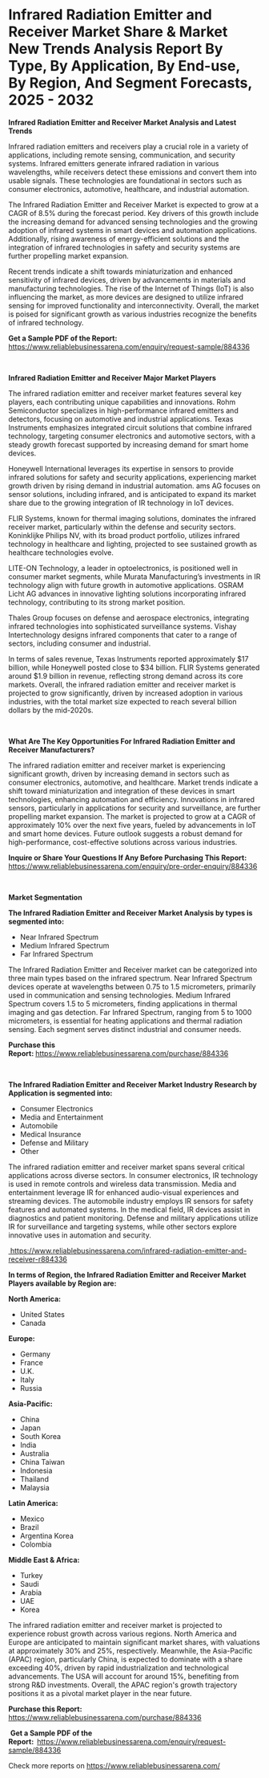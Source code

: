 <p><h1>Infrared Radiation Emitter and Receiver Market Share & Market New Trends Analysis Report By Type, By Application, By End-use, By Region, And Segment Forecasts, 2025 - 2032</h1></p><p><strong>Infrared Radiation Emitter and Receiver Market Analysis and Latest Trends</strong></p>
<p><p>Infrared radiation emitters and receivers play a crucial role in a variety of applications, including remote sensing, communication, and security systems. Infrared emitters generate infrared radiation in various wavelengths, while receivers detect these emissions and convert them into usable signals. These technologies are foundational in sectors such as consumer electronics, automotive, healthcare, and industrial automation.</p><p>The Infrared Radiation Emitter and Receiver Market is expected to grow at a CAGR of 8.5% during the forecast period. Key drivers of this growth include the increasing demand for advanced sensing technologies and the growing adoption of infrared systems in smart devices and automation applications. Additionally, rising awareness of energy-efficient solutions and the integration of infrared technologies in safety and security systems are further propelling market expansion. </p><p>Recent trends indicate a shift towards miniaturization and enhanced sensitivity of infrared devices, driven by advancements in materials and manufacturing technologies. The rise of the Internet of Things (IoT) is also influencing the market, as more devices are designed to utilize infrared sensing for improved functionality and interconnectivity. Overall, the market is poised for significant growth as various industries recognize the benefits of infrared technology.</p></p>
<p><strong>Get a Sample PDF of the Report:&nbsp;</strong> <a href="https://www.reliablebusinessarena.com/enquiry/request-sample/884336?utm_campaign=2532&utm_medium=2&utm_source=Github&utm_content=ia&utm_term=06042025&utm_id=infrared-radiation-emitter-and-receiver">https://www.reliablebusinessarena.com/enquiry/request-sample/884336</a></p>
<p>&nbsp;</p>
<p><strong>Infrared Radiation Emitter and Receiver Major Market Players</strong></p>
<p><p>The infrared radiation emitter and receiver market features several key players, each contributing unique capabilities and innovations. Rohm Semiconductor specializes in high-performance infrared emitters and detectors, focusing on automotive and industrial applications. Texas Instruments emphasizes integrated circuit solutions that combine infrared technology, targeting consumer electronics and automotive sectors, with a steady growth forecast supported by increasing demand for smart home devices.</p><p>Honeywell International leverages its expertise in sensors to provide infrared solutions for safety and security applications, experiencing market growth driven by rising demand in industrial automation. ams AG focuses on sensor solutions, including infrared, and is anticipated to expand its market share due to the growing integration of IR technology in IoT devices.</p><p>FLIR Systems, known for thermal imaging solutions, dominates the infrared receiver market, particularly within the defense and security sectors. Koninklijke Philips NV, with its broad product portfolio, utilizes infrared technology in healthcare and lighting, projected to see sustained growth as healthcare technologies evolve.</p><p>LITE-ON Technology, a leader in optoelectronics, is positioned well in consumer market segments, while Murata Manufacturing’s investments in IR technology align with future growth in automotive applications. OSRAM Licht AG advances in innovative lighting solutions incorporating infrared technology, contributing to its strong market position.</p><p>Thales Group focuses on defense and aerospace electronics, integrating infrared technologies into sophisticated surveillance systems. Vishay Intertechnology designs infrared components that cater to a range of sectors, including consumer and industrial.</p><p>In terms of sales revenue, Texas Instruments reported approximately $17 billion, while Honeywell posted close to $34 billion. FLIR Systems generated around $1.9 billion in revenue, reflecting strong demand across its core markets. Overall, the infrared radiation emitter and receiver market is projected to grow significantly, driven by increased adoption in various industries, with the total market size expected to reach several billion dollars by the mid-2020s.</p></p>
<p>&nbsp;</p>
<p><strong>What Are The Key Opportunities For Infrared Radiation Emitter and Receiver Manufacturers?</strong></p>
<p><p>The infrared radiation emitter and receiver market is experiencing significant growth, driven by increasing demand in sectors such as consumer electronics, automotive, and healthcare. Market trends indicate a shift toward miniaturization and integration of these devices in smart technologies, enhancing automation and efficiency. Innovations in infrared sensors, particularly in applications for security and surveillance, are further propelling market expansion. The market is projected to grow at a CAGR of approximately 10% over the next five years, fueled by advancements in IoT and smart home devices. Future outlook suggests a robust demand for high-performance, cost-effective solutions across various industries.</p></p>
<p><strong>Inquire or Share Your Questions If Any Before Purchasing This Report:</strong> <a href="https://www.reliablebusinessarena.com/enquiry/pre-order-enquiry/884336?utm_campaign=2532&utm_medium=2&utm_source=Github&utm_content=ia&utm_term=06042025&utm_id=infrared-radiation-emitter-and-receiver">https://www.reliablebusinessarena.com/enquiry/pre-order-enquiry/884336</a></p>
<p>&nbsp;</p>
<p><strong>Market Segmentation</strong></p>
<p><strong>The Infrared Radiation Emitter and Receiver Market Analysis by types is segmented into:</strong></p>
<p><ul><li>Near Infrared Spectrum</li><li>Medium Infrared Spectrum</li><li>Far Infrared Spectrum</li></ul></p>
<p><p>The Infrared Radiation Emitter and Receiver market can be categorized into three main types based on the infrared spectrum. Near Infrared Spectrum devices operate at wavelengths between 0.75 to 1.5 micrometers, primarily used in communication and sensing technologies. Medium Infrared Spectrum covers 1.5 to 5 micrometers, finding applications in thermal imaging and gas detection. Far Infrared Spectrum, ranging from 5 to 1000 micrometers, is essential for heating applications and thermal radiation sensing. Each segment serves distinct industrial and consumer needs.</p></p>
<p><strong>Purchase this Report:&nbsp;</strong><a href="https://www.reliablebusinessarena.com/purchase/884336?utm_campaign=2532&utm_medium=2&utm_source=Github&utm_content=ia&utm_term=06042025&utm_id=infrared-radiation-emitter-and-receiver">https://www.reliablebusinessarena.com/purchase/884336</a></p>
<p>&nbsp;</p>
<p><strong>The Infrared Radiation Emitter and Receiver Market Industry Research by Application is segmented into:</strong></p>
<p><ul><li>Consumer Electronics</li><li>Media and Entertainment</li><li>Automobile</li><li>Medical Insurance</li><li>Defense and Military</li><li>Other</li></ul></p>
<p><p>The infrared radiation emitter and receiver market spans several critical applications across diverse sectors. In consumer electronics, IR technology is used in remote controls and wireless data transmission. Media and entertainment leverage IR for enhanced audio-visual experiences and streaming devices. The automobile industry employs IR sensors for safety features and automated systems. In the medical field, IR devices assist in diagnostics and patient monitoring. Defense and military applications utilize IR for surveillance and targeting systems, while other sectors explore innovative uses in automation and security.</p></p>
<p><a href="https://www.reliablebusinessarena.com/infrared-radiation-emitter-and-receiver-r884336?utm_campaign=2532&utm_medium=2&utm_source=Github&utm_content=ia&utm_term=06042025&utm_id=infrared-radiation-emitter-and-receiver">&nbsp;https://www.reliablebusinessarena.com/infrared-radiation-emitter-and-receiver-r884336</a></p>
<p><strong>In terms of Region, the Infrared Radiation Emitter and Receiver Market Players available by Region are:</strong></p>
<p>
    <p> <strong> North America: </strong>
        <ul>
            <li>United States</li>
            <li>Canada</li>
        </ul>
        </p> 
    <p> <strong> Europe: </strong>
        <ul>
            <li>Germany</li>
            <li>France</li>
            <li>U.K.</li>
            <li>Italy</li>
            <li>Russia</li>
        </ul>
        </p> 
    <p> <strong> Asia-Pacific: </strong>
        <ul>
            <li>China</li>
            <li>Japan</li>
            <li>South Korea</li>
            <li>India</li>
            <li>Australia</li>
            <li>China Taiwan</li>
            <li>Indonesia</li>
            <li>Thailand</li>
            <li>Malaysia</li>
        </ul>
        </p> 
    <p> <strong> Latin America: </strong>
        <ul>
            <li>Mexico</li>
            <li>Brazil</li>
            <li>Argentina Korea</li>
            <li>Colombia</li>
        </ul>
        </p> 
    <p> <strong> Middle East & Africa: </strong>
        <ul>
            <li>Turkey</li>
            <li>Saudi</li>
            <li>Arabia</li>
            <li>UAE</li>
            <li>Korea</li>
        </ul>
    </p>
    </p>
<p><p>The infrared radiation emitter and receiver market is projected to experience robust growth across various regions. North America and Europe are anticipated to maintain significant market shares, with valuations at approximately 30% and 25%, respectively. Meanwhile, the Asia-Pacific (APAC) region, particularly China, is expected to dominate with a share exceeding 40%, driven by rapid industrialization and technological advancements. The USA will account for around 15%, benefiting from strong R&D investments. Overall, the APAC region's growth trajectory positions it as a pivotal market player in the near future.</p></p>
<p><strong>Purchase this Report: </strong><a href="https://www.reliablebusinessarena.com/purchase/884336?utm_campaign=2532&utm_medium=2&utm_source=Github&utm_content=ia&utm_term=06042025&utm_id=infrared-radiation-emitter-and-receiver">https://www.reliablebusinessarena.com/purchase/884336</a></p>
<p>&nbsp;<strong>Get a Sample PDF of the Report:&nbsp;&nbsp;</strong><a href="https://www.reliablebusinessarena.com/enquiry/request-sample/884336?utm_campaign=2532&utm_medium=2&utm_source=Github&utm_content=ia&utm_term=06042025&utm_id=infrared-radiation-emitter-and-receiver">https://www.reliablebusinessarena.com/enquiry/request-sample/884336</a></p>
<p><strong></strong></p>
<p>Check more reports on <a href="https://www.reliablebusinessarena.com/?utm_campaign=2532&utm_medium=2&utm_source=Github&utm_content=ia&utm_term=06042025&utm_id=infrared-radiation-emitter-and-receiver">https://www.reliablebusinessarena.com/</a></p>
